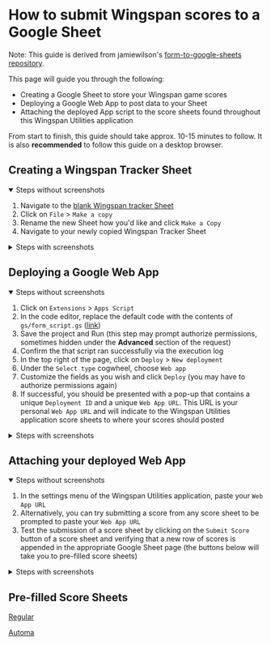 # How to submit Wingspan scores to a Google Sheet

Note: This guide is derived from jamiewilson's [form-to-google-sheets repository](https://github.com/jamiewilson/form-to-google-sheets).

This page will guide you through the following:

+ Creating a Google Sheet to store your Wingspan game scores
+ Deploying a Google Web App to post data to your Sheet
+ Attaching the deployed App script to the score sheets found throughout this Wingspan Utilities application

From start to finish, this guide should take approx. 10-15 minutes to follow. It is also **recommended** to follow this guide on a desktop browser.

## Creating a Wingspan Tracker Sheet

<details open>

<summary>Steps without screenshots</summary>

1. Navigate to the [blank Wingspan tracker Sheet](https://docs.google.com/spreadsheets/d/10GoCP8AZ7hhurscRSbggIbDGG8VhBn5YajbWVUoWhlE)
2. Click on `File` > `Make a copy`
3. Rename the new Sheet how you'd like and click `Make a Copy`
4. Navigate to your newly copied Wingspan Tracker Sheet

</details>

<details>

<summary>Steps with screenshots</summary>

1. Navigate to the [blank Wingspan tracker Sheet](https://docs.google.com/spreadsheets/d/10GoCP8AZ7hhurscRSbggIbDGG8VhBn5YajbWVUoWhlE)

2. Click on `File` > `Make a copy`

![](https://raw.githubusercontent.com/NoahBolohan/wingspan-utilities/refs/heads/main/static/how_to_guide/make_a_copy.png)

3. Rename the new Sheet how you'd like and click `Make a Copy`

![](https://raw.githubusercontent.com/NoahBolohan/wingspan-utilities/refs/heads/main/static/how_to_guide/rename.png)

4. Navigate to your newly copied Wingspan Tracker Sheet

</details>

## Deploying a Google Web App

<details open>

<summary>Steps without screenshots</summary>

1. Click on `Extensions` > `Apps Script`
2. In the code editor, replace the default code with the contents of `gs/form_script.gs` ([link](https://raw.githubusercontent.com/NoahBolohan/wingspan-utilities/refs/heads/main/gs/form_script.gs))
3. Save the project and Run (this step may prompt authorize permissions, sometimes hidden under the **Advanced** section of the request)
4. Confirm the that script ran successfully via the execution log
5. In the top right of the page, click on `Deploy` > `New deployment`
6. Under the `Select type` cogwheel, choose `Web app`
7. Customize the fields as you wish and click `Deploy` (you may have to authorize permissions again)
8. If successful, you should be presented with a pop-up that contains a unique `Deployment ID` and a unique `Web App URL`. This URL is your personal `Web App URL` and will indicate to the Wingspan Utilities application score sheets to where your scores should posted

</details>

<details>

<summary>Steps with screenshots</summary>

1. Click on `Extensions` > `Apps Script`

![](https://raw.githubusercontent.com/NoahBolohan/wingspan-utilities/refs/heads/main/static/how_to_guide/apps_script.png)

2. In the code editor, replace the default code with the contents of `gs/form_script.gs` ([link](https://raw.githubusercontent.com/NoahBolohan/wingspan-utilities/refs/heads/main/gs/form_script.gs))

3. Save the project and Run (this step may prompt authorize permissions, sometimes hidden under the **Advanced** section of the request)

![](https://raw.githubusercontent.com/NoahBolohan/wingspan-utilities/refs/heads/main/static/how_to_guide/save_run.png)

4. Confirm the that script ran successfully via the execution log

![](https://raw.githubusercontent.com/NoahBolohan/wingspan-utilities/refs/heads/main/static/how_to_guide/confirm_execution_log.png)

5. In the top right of the page, click on `Deploy` > `New deployment`

![](https://raw.githubusercontent.com/NoahBolohan/wingspan-utilities/refs/heads/main/static/how_to_guide/new_deployment.png)

6. Under the `Select type` cogwheel, choose `Web app`

![](https://raw.githubusercontent.com/NoahBolohan/wingspan-utilities/refs/heads/main/static/how_to_guide/select_web_app.png)

7. Customize the fields as you wish and click `Deploy` (you may have to authorize permissions again)

![](https://raw.githubusercontent.com/NoahBolohan/wingspan-utilities/refs/heads/main/static/how_to_guide/deploy.png)

8. If successful, you should be presented with a pop-up that contains a unique `Deployment ID` and a unique `Web App URL`. This URL is your personal `Web App URL` and will indicate to the Wingspan Utilities application score sheets to where your scores should posted

![](https://raw.githubusercontent.com/NoahBolohan/wingspan-utilities/refs/heads/main/static/how_to_guide/successful_deployment.png)

</details>

## Attaching your deployed Web App

<details open>

<summary>Steps without screenshots</summary>

1. In the settings menu of the Wingspan Utilities application, paste your `Web App URL`
2. Alternatively, you can try submitting a score from any score sheet to be prompted to paste your `Web App URL`
3. Test the submission of a score sheet by clicking on the `Submit Score` button of a score sheet and verifying that a new row of scores is appended in the appropriate Google Sheet page (the buttons below will take you to pre-filled score sheets)

</details>

<details>

<summary>Steps with screenshots</summary>

1. In the settings menu of the Wingspan Utilities application, paste your `Web App URL`

![](https://raw.githubusercontent.com/NoahBolohan/wingspan-utilities/refs/heads/main/static/how_to_guide/paste_url.png)

2. Alternatively, you can try submitting a score from any score sheet to be prompted to paste your `Web App URL`

3. Test the submission of a score sheet by clicking on the `Submit Score` button of a score sheet and verifying that a new row of scores is appended in the appropriate Google Sheet page (the buttons below will take you to pre-filled score sheets)

</details>

## Pre-filled Score Sheets

[Regular](https://wingspan-utilities-vd2qp.ondigitalocean.app/score_sheet_automa.html?col_base_game_checkbox=true&col_european_expansion_checkbox=true&col_oceania_expansion_checkbox=true&col_asia_checkbox=true&col_automubon_society_checkbox=false&col_RAOUtoma_checkbox=false&cell_player_birds=0&cell_player_bonus_cards=0&cell_player_end-of-round_goals=0&cell_player_eggs=0&cell_player_food_on_cards=0&cell_player_tucked_cards=0&cell_player_duet_tokens=0&cell_player_nectar=0&col_automa_points_per_face_down_bird_card_radio=4&cell_automa_n_drawn_cards=0&cell_automa_played_birds=0&cell_automa_end-of-round_goals=0&cell_automa_laid_eggs=0&cell_automa_duet_tokens=0&cell_automa_nectar=0)

[Automa](https://wingspan-utilities-vd2qp.ondigitalocean.app/score_sheet_automa.html?col_base_game_checkbox=true&col_european_expansion_checkbox=true&col_oceania_expansion_checkbox=true&col_asia_checkbox=true&col_automubon_society_checkbox=false&col_RAOUtoma_checkbox=false&cell_player_birds=0&cell_player_bonus_cards=0&cell_player_end-of-round_goals=0&cell_player_eggs=0&cell_player_food_on_cards=0&cell_player_tucked_cards=0&cell_player_duet_tokens=0&cell_player_nectar=0&col_automa_points_per_face_down_bird_card_radio=4&cell_automa_n_drawn_cards=0&cell_automa_played_birds=0&cell_automa_end-of-round_goals=0&cell_automa_laid_eggs=0&cell_automa_duet_tokens=0&cell_automa_nectar=0)